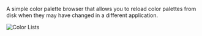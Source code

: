 A simple color palette browser that allows you to reload color palettes from disk
when they may have changed in a different application.

![Color Lists](http://gngrwzrd.com/color-lists/images/screen1.png "Color Lists")
